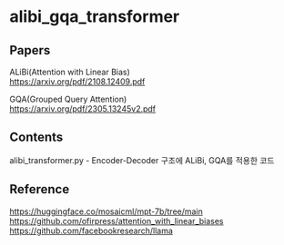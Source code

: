# alibi_gqa_transformer

## Papers
ALiBi(Attention with Linear Bias)   
https://arxiv.org/pdf/2108.12409.pdf

GQA(Grouped Query Attention)   
https://arxiv.org/pdf/2305.13245v2.pdf

## Contents
alibi_transformer.py - Encoder-Decoder 구조에 ALiBi, GQA를 적용한 코드

## Reference
https://huggingface.co/mosaicml/mpt-7b/tree/main   
https://github.com/ofirpress/attention_with_linear_biases   
https://github.com/facebookresearch/llama   
